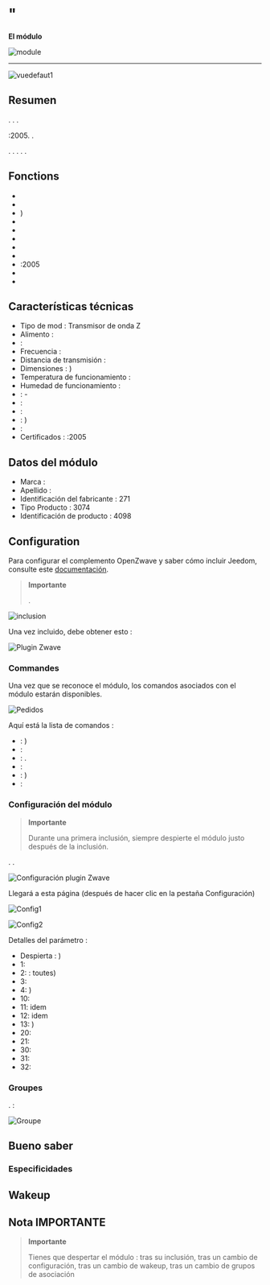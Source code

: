 # "

**El módulo**

![module](images/fibaro.fgsd102/module.jpg)

****

![vuedefaut1](images/fibaro.fgsd102/vuedefaut1.jpg)

## Resumen

. . .

:2005. .

. . . . .

## Fonctions

-   
-   
-   )
-   
-   
-   
-   
-   
-   :2005
-   
-   

## Características técnicas

-   Tipo de mod : Transmisor de onda Z
-   Alimento : 
-    : 
-   Frecuencia : 
-   Distancia de transmisión : 
-   Dimensiones : )
-   Temperatura de funcionamiento : 
-   Humedad de funcionamiento : 
-    : -
-    : 
-   : 
-    : )
-    : 
-   Certificados : :2005

## Datos del módulo

-   Marca : 
-   Apellido : 
-   Identificación del fabricante : 271
-   Tipo Producto : 3074
-   Identificación de producto : 4098

## Configuration

Para configurar el complemento OpenZwave y saber cómo incluir Jeedom, consulte este [documentación](https://doc.jeedom.com/es_ES/plugins/automation%20protocol/openzwave/).

> **Importante**
>
> .

![inclusion](images/fibaro.fgsd102/inclusion.jpg)

Una vez incluido, debe obtener esto :

![Plugin Zwave](images/fibaro.fgsd102/information.jpg)

### Commandes

Una vez que se reconoce el módulo, los comandos asociados con el módulo estarán disponibles.

![Pedidos](images/fibaro.fgsd102/commandes.jpg)

Aquí está la lista de comandos :

-    : )
-    : 
-    : . 
-    : 
-    : )
-    : 

### Configuración del módulo

> **Importante**
>
> Durante una primera inclusión, siempre despierte el módulo justo después de la inclusión.

. .

![Configuración plugin Zwave](images/plugin/bouton_configuration.jpg)

Llegará a esta página (después de hacer clic en la pestaña Configuración)

![Config1](images/fibaro.fgsd102/config1.jpg)

![Config2](images/fibaro.fgsd102/config2.jpg)

Detalles del parámetro :

-   Despierta : )
-   1: 
-   2:  : toutes)
-   3: 
-   4: )
-   10: 
-   11: idem
-   12: idem
-   13: )
-   20: 
-   21: 
-   30: 
-   31: 
-   32: 

### Groupes

. :

![Groupe](images/fibaro.fgsd102/groupe.jpg)

## Bueno saber

### Especificidades

## Wakeup



## Nota IMPORTANTE

> **Importante**
>
> Tienes que despertar el módulo : tras su inclusión, tras un cambio de configuración, tras un cambio de wakeup, tras un cambio de grupos de asociación
